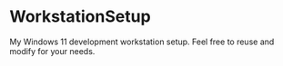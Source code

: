 # WorkstationSetup
My Windows 11 development workstation setup.
Feel free to reuse and modify for your needs.
